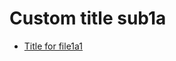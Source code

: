 <!-- generated by markdown-notes-tree -->

# Custom title sub1a

<!-- optional markdown-notes-tree directory description starts here -->

<!-- optional markdown-notes-tree directory description ends here -->

- [Title for file1a1](file1a1.md)
